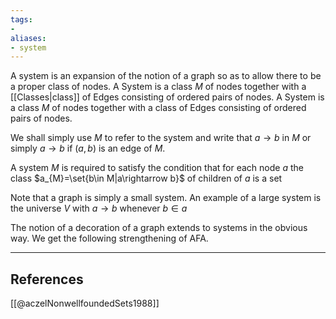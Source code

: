 ```yaml
---
tags:
- 
aliases:
- system
---
```

A system is an expansion of the notion of a graph so as to allow there to be a proper class of nodes. A System is a class $M$ of nodes together with a [[Classes|class]] of Edges consisting of ordered pairs of nodes. A System is a class $M$ of nodes together with a class of Edges consisting of ordered pairs of nodes.

We shall simply use $M$ to refer to the system and write that $a\rightarrow b$ in $M$ or simply $a\rightarrow b$ if $(a,b)$ is an edge of $M$.

A system $M$ is required to satisfy the condition that for each node $a$ the class $a_{M}=\set{b\in M|a\rightarrow b}$ of children of $a$ is a set

Note that a graph is simply a small system. An example of a large system is the universe $V$ with $a\rightarrow b$ whenever $b\in a$

The notion of a decoration of a graph extends to systems in the obvious way. We get the following strengthening of AFA.

----
## References
[[@aczelNonwellfoundedSets1988]]